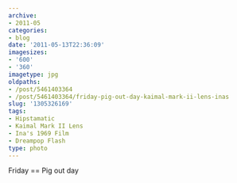 ```yaml
---
archive:
- 2011-05
categories:
- blog
date: '2011-05-13T22:36:09'
imagesizes:
- '600'
- '360'
imagetype: jpg
oldpaths:
- /post/5461403364
- /post/5461403364/friday-pig-out-day-kaimal-mark-ii-lens-inas
slug: '1305326169'
tags:
- Hipstamatic
- Kaimal Mark II Lens
- Ina's 1969 Film
- Dreampop Flash
type: photo
---
```


Friday == Pig out day

